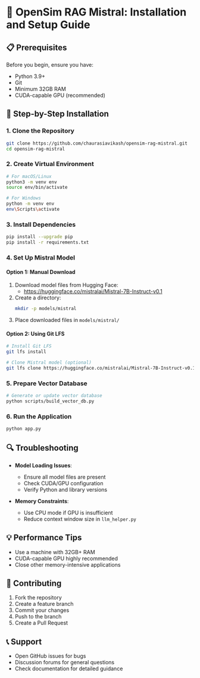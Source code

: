# 🚀 OpenSim RAG Mistral: Installation and Setup Guide

## 📋 Prerequisites

Before you begin, ensure you have:
- Python 3.9+
- Git
- Minimum 32GB RAM
- CUDA-capable GPU (recommended)

## 🔧 Step-by-Step Installation

### 1. Clone the Repository
```bash
git clone https://github.com/chaurasiavikash/opensim-rag-mistral.git
cd opensim-rag-mistral
```

### 2. Create Virtual Environment
```bash
# For macOS/Linux
python3 -m venv env
source env/bin/activate

# For Windows
python -m venv env
env\Scripts\activate
```

### 3. Install Dependencies
```bash
pip install --upgrade pip
pip install -r requirements.txt
```

### 4. Set Up Mistral Model

#### Option 1: Manual Download
1. Download model files from Hugging Face:
   - https://huggingface.co/mistralai/Mistral-7B-Instruct-v0.1
2. Create a directory:
   ```bash
   mkdir -p models/mistral
   ```
3. Place downloaded files in `models/mistral/`

#### Option 2: Using Git LFS
```bash
# Install Git LFS
git lfs install

# Clone Mistral model (optional)
git lfs clone https://huggingface.co/mistralai/Mistral-7B-Instruct-v0.1 models/mistral
```

### 5. Prepare Vector Database
```bash
# Generate or update vector database
python scripts/build_vector_db.py
```

### 6. Run the Application
```bash
python app.py
```

## 🔍 Troubleshooting

- **Model Loading Issues**: 
  - Ensure all model files are present
  - Check CUDA/GPU configuration
  - Verify Python and library versions

- **Memory Constraints**:
  - Use CPU mode if GPU is insufficient
  - Reduce context window size in `llm_helper.py`

## 💡 Performance Tips
- Use a machine with 32GB+ RAM
- CUDA-capable GPU highly recommended
- Close other memory-intensive applications

## 🤝 Contributing
1. Fork the repository
2. Create a feature branch
3. Commit your changes
4. Push to the branch
5. Create a Pull Request

## 📞 Support
- Open GitHub issues for bugs
- Discussion forums for general questions
- Check documentation for detailed guidance